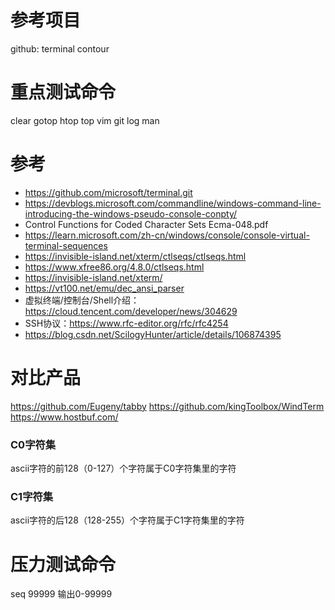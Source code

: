 # 参考项目
github:
terminal
contour

# 重点测试命令
clear
gotop
htop
top
vim
git log
man


# 参考
* https://github.com/microsoft/terminal.git  
* https://devblogs.microsoft.com/commandline/windows-command-line-introducing-the-windows-pseudo-console-conpty/  
* Control Functions for Coded Character Sets Ecma-048.pdf  
* https://learn.microsoft.com/zh-cn/windows/console/console-virtual-terminal-sequences  
* https://invisible-island.net/xterm/ctlseqs/ctlseqs.html  
* https://www.xfree86.org/4.8.0/ctlseqs.html  
* https://invisible-island.net/xterm/  
* https://vt100.net/emu/dec_ansi_parser  
* 虚拟终端/控制台/Shell介绍：https://cloud.tencent.com/developer/news/304629  
* SSH协议：https://www.rfc-editor.org/rfc/rfc4254
* https://blog.csdn.net/ScilogyHunter/article/details/106874395



# 对比产品
https://github.com/Eugeny/tabby
https://github.com/kingToolbox/WindTerm
https://www.hostbuf.com/



### C0字符集
ascii字符的前128（0-127）个字符属于C0字符集里的字符

### C1字符集
ascii字符的后128（128-255）个字符属于C1字符集里的字符



# 压力测试命令

seq 99999  输出0-99999
